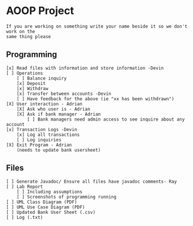 # AOOP Project
    If you are working on something write your name beside it so we don't work on the
    same thing please

## Programming
    [x] Read files with information and store information -Devin
    [ ] Operations
        [ ] Balance inquiry
        [x] Deposit
        [x] Withdraw
        [x] Transfer between accounts -Devin
        [ ] Have feedback for the above (ie "xx has been withdrawn")
    [X] User interaction - Adrian
        [X] Ask who user is - Adrian
        [X] Ask if bank manager - Adrian
            [ ] Bank managers need admin access to see inquire about any account
    [x] Transaction Logs -Devin
        [x] Log all transactions
        [ ] Log inquiries
    [X] Exit Program - Adrian
        (needs to update bank usersheet)

## Files
    [ ] Generate Javadoc/ Ensure all files have javadoc comments- Ray
    [ ] Lab Report
        [ ] Including assumptions
        [ ] Screenshots of programming running
    [ ] UML Class Diagram (PDF)
    [ ] UML Use Case Diagram (PDF)
    [ ] Updated Bank User Sheet (.csv)  
    [ ] Log (.txt)
